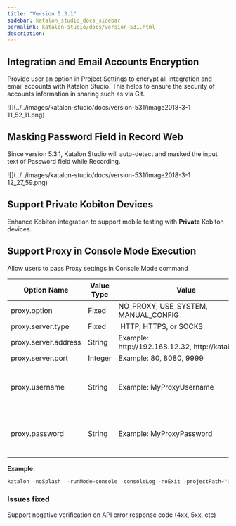 ```yaml
---
title: "Version 5.3.1" 
sidebar: katalon_studio_docs_sidebar
permalink: katalon-studio/docs/version-531.html 
description: 
---
```

Integration and Email Accounts Encryption
-----------------------------------------

Provide user an option in Project Settings to encrypt all integration and email accounts with Katalon Studio. This helps to ensure the security of accounts information in sharing such as via Git. 

![](../../images/katalon-studio/docs/version-531/image2018-3-1 11_52_11.png)

Masking Password Field in Record Web
------------------------------------

Since version 5.3.1, Katalon Studio will auto-detect and masked the input text of Password field while Recording.

![](../../images/katalon-studio/docs/version-531/image2018-3-1 12_27_59.png)

Support Private Kobiton Devices
-------------------------------

Enhance Kobiton integration to support mobile testing with **Private** Kobiton devices. 

Support Proxy in Console Mode Execution
---------------------------------------

Allow users to pass Proxy settings in Console Mode command

<table><thead><tr><th>Option Name</th><th>Value Type</th><th>Value</th><th>Mandatory?</th></tr></thead><tbody><tr><td>proxy.option</td><td>Fixed</td><td>NO_PROXY, USE_SYSTEM, MANUAL_CONFIG</td><td>YES</td></tr><tr><td>proxy.server.type</td><td>Fixed</td><td>&nbsp;HTTP, HTTPS, or SOCKS</td><td>YES</td></tr><tr><td>proxy.server.address</td><td>String</td><td>Example: http://192.168.12.32,&nbsp;<a>http://katalon.com</a></td><td>YES</td></tr><tr><td>proxy.server.port</td><td>Integer</td><td>Example: 80, 8080, 9999</td><td>YES</td></tr><tr><td>proxy.username</td><td>String</td><td>Example:&nbsp;MyProxyUsername</td><td>Optional <span>(YES if your proxy server requires authentication)</span></td></tr><tr><td>proxy.password</td><td>String</td><td><span>Example: MyProxyPassword</span></td><td>Optional (YES if your proxy server requires authentication)</td></tr></tbody></table>

**Example:**

```groovy
katalon -noSplash  -runMode=console -consoleLog -noExit -projectPath="C:\Users\Katalon Studio\Project\YourProject.prj" -retry=0 -testSuitePath="Test Suites/TS_RegressionTest" -browserType="Chrome (headless)" --config -proxy.option=MANUAL_CONFIG -proxy.server.type=HTTP -proxy.server.address="http://192.168.12.32" -proxy.server.port="8888"
```

### Issues fixed

Support negative verification on API error response code (4xx, 5xx, etc)